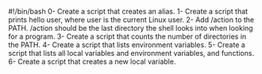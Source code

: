 #!/bin/bash
0-	Create a script that creates an alias.
1-	Create a script that prints hello user, where user is the current Linux user.
2-	Add /action to the PATH. /action should be the last directory the shell looks into when looking for a program.
3-	Create a script that counts the number of directories in the PATH.
4-	Create a script that lists environment variables.
5-	Create a script that lists all local variables and environment variables, and functions.
6-	Create a script that creates a new local variable.
